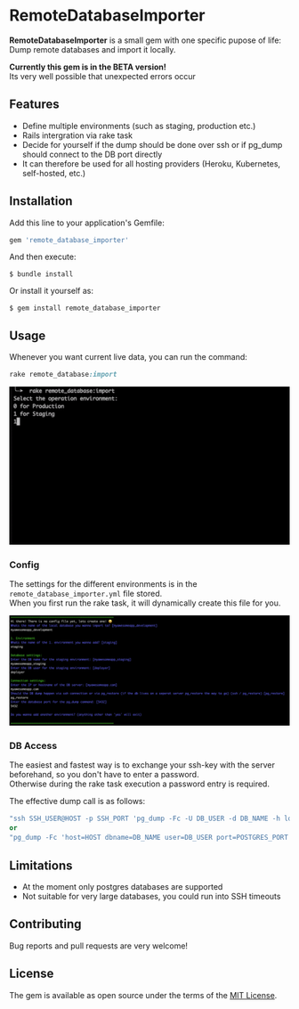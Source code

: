 # RemoteDatabaseImporter
**RemoteDatabaseImporter** is a small gem with one specific pupose of life: Dump remote databases and import it locally.

**Currently this gem is in the BETA version!**  
Its very well possible that unexpected errors occur

## Features
- Define multiple environments (such as staging, production etc.)
- Rails intergration via rake task
- Decide for yourself if the dump should be done over ssh or if pg_dump should connect to the DB port directly
- It can therefore be used for all hosting providers (Heroku, Kubernetes, self-hosted, etc.)

## Installation

Add this line to your application's Gemfile:

```ruby
gem 'remote_database_importer'
```

And then execute:

    $ bundle install

Or install it yourself as:

    $ gem install remote_database_importer

## Usage
Whenever you want current live data, you can run the command:

```ruby
rake remote_database:import
```

![Import Job Demo](readme_images/import-job.gif)

### Config
The settings for the different environments is in the `remote_database_importer.yml` file stored.  
When you first run the rake task, it will dynamically create this file for you.


![asdf](readme_images/config_sample.png)

### DB Access
The easiest and fastest way is to exchange your ssh-key with the server beforehand, so you don't have to enter a password.  
Otherwise during the rake task execution a password entry is required.

The effective dump call is as follows:
```ruby
"ssh SSH_USER@HOST -p SSH_PORT 'pg_dump -Fc -U DB_USER -d DB_NAME -h localhost -C' > DB_DUMP_LOCATION"
or
"pg_dump -Fc 'host=HOST dbname=DB_NAME user=DB_USER port=POSTGRES_PORT' > DB_DUMP_LOCATION"
```

## Limitations
- At the moment only postgres databases are supported
- Not suitable for very large databases, you could run into SSH timeouts

## Contributing

Bug reports and pull requests are very welcome!

## License

The gem is available as open source under the terms of the [MIT License](https://opensource.org/licenses/MIT).

